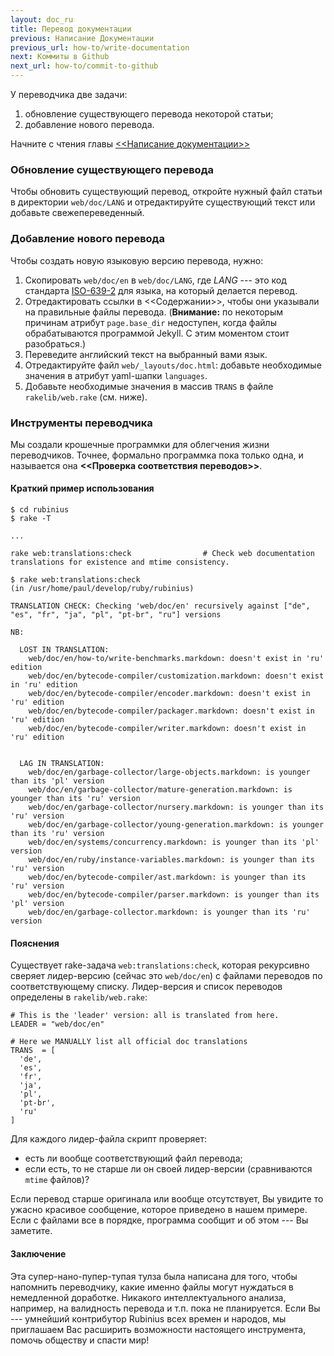 ```yaml
---
layout: doc_ru
title: Перевод документации
previous: Написание Документации
previous_url: how-to/write-documentation
next: Коммиты в Github
next_url: how-to/commit-to-github
---
```


У переводчика две задачи:

1. обновление существующего перевода некоторой статьи;
1. добавление нового перевода.

Начните с чтения главы [<<Написание
документации>>](/doc/ru/how-to/write-documentation/)


### Обновление существующего перевода

Чтобы обновить существующий перевод, откройте нужный файл статьи в директории
`web/doc/LANG` и отредактируйте существующий текст или добавьте
свежепереведенный.


### Добавление нового перевода

Чтобы создать новую языковую версию перевода, нужно:

1. Скопировать `web/doc/en` в `web/doc/LANG`, где _LANG_ --- это
   код стандарта [ISO-639-2](http://en.wikipedia.org/wiki/List_of_ISO_639-2_codes) для
   языка, на который делается перевод.
1. Отредактировать ссылки в <<Содержании>>, чтобы они указывали на правильные файлы
   перевода. (**Внимание:** по некоторым причинам атрибут `page.base_dir` недоступен, когда
   файлы обрабатываются программой Jekyll. С этим моментом стоит разобраться.)
1. Переведите английский текст на выбранный вами язык.
1. Отредактируйте файл `web/_layouts/doc.html`: добавьте необходимые значения
   в атрибут yaml-шапки `languages`.
1. Добавьте необходимые значения в массив `TRANS` в файле `rakelib/web.rake`
   (см. ниже).

### Инструменты переводчика

Мы создали крошечные программки для облегчения жизни переводчиков.
Точнее, формально программка пока только одна, и называется она **<<Проверка
соответствия переводов>>**.

#### Краткий пример использования

    $ cd rubinius
    $ rake -T
    
    ...

    rake web:translations:check                # Check web documentation translations for existence and mtime consistency.

    $ rake web:translations:check
    (in /usr/home/paul/develop/ruby/rubinius)
    
    TRANSLATION CHECK: Checking 'web/doc/en' recursively against ["de", "es", "fr", "ja", "pl", "pt-br", "ru"] versions
    
    NB:
    
      LOST IN TRANSLATION:
        web/doc/en/how-to/write-benchmarks.markdown: doesn't exist in 'ru' edition
        web/doc/en/bytecode-compiler/customization.markdown: doesn't exist in 'ru' edition
        web/doc/en/bytecode-compiler/encoder.markdown: doesn't exist in 'ru' edition
        web/doc/en/bytecode-compiler/packager.markdown: doesn't exist in 'ru' edition
        web/doc/en/bytecode-compiler/writer.markdown: doesn't exist in 'ru' edition
    
    
      LAG IN TRANSLATION:
        web/doc/en/garbage-collector/large-objects.markdown: is younger than its 'pl' version
        web/doc/en/garbage-collector/mature-generation.markdown: is younger than its 'ru' version
        web/doc/en/garbage-collector/nursery.markdown: is younger than its 'ru' version
        web/doc/en/garbage-collector/young-generation.markdown: is younger than its 'ru' version
        web/doc/en/systems/concurrency.markdown: is younger than its 'pl' version
        web/doc/en/ruby/instance-variables.markdown: is younger than its 'ru' version
        web/doc/en/bytecode-compiler/ast.markdown: is younger than its 'ru' version
        web/doc/en/bytecode-compiler/parser.markdown: is younger than its 'pl' version
        web/doc/en/garbage-collector.markdown: is younger than its 'ru' version

#### Пояснения

Существует rake-задача `web:translations:check`, которая рекурсивно сверяет
лидер-версию (сейчас это `web/doc/en`) с файлами переводов по соответствующему
списку. Лидер-версия и список переводов определены в `rakelib/web.rake`:

    # This is the 'leader' version: all is translated from here.
    LEADER = "web/doc/en"

    # Here we MANUALLY list all official doc translations
    TRANS  = [
      'de',
      'es',
      'fr',
      'ja',
      'pl',
      'pt-br',
      'ru'
    ]

Для каждого лидер-файла скрипт проверяет:

  * есть ли вообще соответствующий файл перевода;
  * если есть, то не старше ли он своей лидер-версии (сравниваются `mtime`
    файлов)?

Если перевод старше оригинала или вообще отсутствует, Вы увидите то ужасно
красивое сообщение, которое приведено в нашем примере. Если с файлами все в
порядке, программа сообщит и об этом --- Вы заметите.

#### Заключение

Эта супер-нано-пупер-тупая тулза была написана для того, чтобы напомнить
переводчику, какие именно файлы могут нуждаться в немедленной доработке.
Никакого интеллектуального анализа, например, на валидность перевода и т.п.
пока не планируется. Если Вы --- умнейший контрибутор Rubinius всех времен и
народов, мы приглашаем Вас расширить возможности настоящего инструмента,
помочь обществу и спасти мир!
